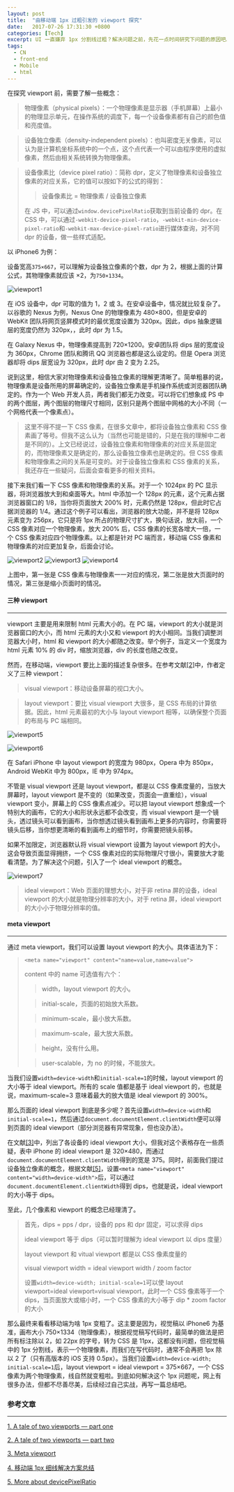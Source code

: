 ```yaml
---
layout: post
title:  "由移动端 1px 过粗引发的 viewport 探究"
date:   2017-07-26 17:31:30 +0800
categories: [Tech]
excerpt: UI 一直嫌弃 1px 分割线过粗？解决问题之前，先花一点时间研究下问题的原因吧。
tags:
  - CN
  - front-end
  - Mobile
  - html
---
```


在探究 viewport 前，需要了解一些概念：

> 物理像素（physical pixels）：一个物理像素是显示器（手机屏幕）上最小的物理显示单元，在操作系统的调度下，每一个设备像素都有自己的颜色值和亮度值。

> 设备独立像素（density-independent pixels）：也叫密度无关像素，可以认为是计算机坐标系统中的一个点，这个点代表一个可以由程序使用的虚拟像素，然后由相关系统转换为物理像素。

> 设备像素比（device pixel ratio）：简称 dpr，定义了物理像素和设备独立像素的对应关系，它的值可以按如下的公式的得到：
> > 设备像素比 = 物理像素 / 设备独立像素
> 
> 在 JS 中，可以通过`window.devicePixelRatio`获取到当前设备的     dpr。在 CSS 中，可以通过`-webkit-device-pixel-ratio`，`-webkit-min-device-pixel-ratio`和`-webkit-max-device-pixel-ratio`进行媒体查询，对不同 dpr 的设备，做一些样式适配。

以 iPhone6 为例：

设备宽高`375×667`，可以理解为设备独立像素的个数，dpr 为 2，根据上面的计算公式，其物理像素就应该 ×2，为`750×1334`。

![viewport1](http://oty92p38d.bkt.clouddn.com/meta-viewport/1.gif)

在 iOS 设备中，dpr 可取的值为 1，2 或 3。在安卓设备中，情况就比较复杂了。以谷歌的 Nexus 为例，Nexus One 的物理像素为 480×800，但是安卓的 WebKit 团队将网页竖屏模式时的最优宽度设置为 320px。因此，dips 抽象逻辑层的宽度仍然为 320px，，此时 dpr 为 1.5。

在 Galaxy Nexus 中，物理像素提高到 720×1200。安卓团队将 dips 层的宽度设为 360px，Chrome 团队和腾讯 QQ 浏览器也都是这么设定的。但是 Opera 浏览器却将 dips 层宽设为 320px，此时 dpr 由 2 变为 2.25。

说到这里，相信大家对物理像素和设备独立像素的理解更清晰了。简单粗暴的说，物理像素是设备所用的屏幕确定的，设备独立像素是手机操作系统或浏览器团队确定的。作为一个 Web 开发人员，两者我们都无力改变。可以将它们想象成 PS 中的两个图层，两个图层的物理尺寸相同，区别只是两个图层中网格的大小不同（一个网格代表一个像素点）。

> 这里不得不提一下 CSS 像素，在很多文章中，都将设备独立像素和 CSS 像素画了等号。但我不这么认为（当然也可能是错的，只是在我的理解中二者是不同的）。上文已经说过，设备独立像素和物理像素的对应关系是固定的，而物理像素又是确定的，那么设备独立像素也是确定的。但 CSS 像素和物理像素之间的关系是可变的。对于设备独立像素和 CSS 像素的关系，我还存在一些疑问，后面会查看更多的相关资料。

接下来我们看一下 CSS 像素和物理像素的关系。对于一个 1024px 的 PC 显示器，将浏览器放大到和桌面等大。html 中添加一个 128px 的元素，这个元素占据浏览器窗口的 1/8，当你将页面放大 200% 时，元素仍然是 128px，但此时它占据浏览器的 1/4。通过这个例子可以看出，浏览器的放大功能，并不是将 128px 元素变为 256px，它只是将 1px 所占的物理尺寸扩大，换句话说，放大前，一个 CSS 像素对应一个物理像素，放大 200% 后，CSS 像素的长宽各增大一倍，一个 CSS 像素对应四个物理像素。以上都是针对 PC 端而言，移动端 CSS 像素和物理像素的对应更加复杂，后面会讨论。

![viewport2](http://oty92p38d.bkt.clouddn.com/meta-viewport/2.png)
![viewport3](http://oty92p38d.bkt.clouddn.com/meta-viewport/3.png)
![viewport4](http://oty92p38d.bkt.clouddn.com/meta-viewport/4.png)

上图中，第一张是 CSS 像素与物理像素一一对应的情况，第二张是放大页面时的情况，第三张是缩小页面时的情况。

#### 三种 viewport

---

viewport 主要是用来限制 html 元素大小的。在 PC 端，viewport 的大小就是浏览器窗口的大小，而 html 元素的大小又和 viewport 的大小相同。当我们调整浏览器大小时，html 和 viewport 的大小都随之改变。举个例子，当定义一个宽度为 html 元素 10% 的 div 时，缩放浏览器，div 的长度也随之改变。

然而，在移动端，viewport 要比上面的描述复杂很多。在参考文献[[2]](https://www.quirksmode.org/mobile/viewports2.html)中，作者定义了三种 viewport：

> visual viewport：移动设备屏幕的视口大小。

> layout viewport：要比 visual viewport 大很多，是 CSS 布局的计算依据。因此，html 元素最初的大小与 layout viewport 相等，以确保整个页面的布局与 PC 端相同。

![viewport5](http://oty92p38d.bkt.clouddn.com/meta-viewport/5.jpg)

![viewport6](http://oty92p38d.bkt.clouddn.com/meta-viewport/6.jpg)

在 Safari iPhone 中 layout viewport 的宽度为 980px，Opera 中为 850px，Android WebKit 中为 800px，IE 中为 974px。

不管是 visual viewport 还是 layout viewport，都是以 CSS 像素度量的，当放大屏幕时，layout viewport 是不变的（如果改变，页面会一直重绘），visual viewport 变小，屏幕上的 CSS 像素点减少。可以把 layout viewport 想象成一个特别大的画布，它的大小和形状永远都不会改变，而 visual viewport 是一个镜头，透过镜头可以看到画布，当你想透过镜头看到画布上更多的内容时，你需要将镜头后移，当你想更清晰的看到画布上的细节时，你需要把镜头前移。

如果不加限定，浏览器默认将 visual viewport 设置为 layout viewport 的大小，这会导致页面显得拥挤，一个 CSS 像素对应的实际物理尺寸很小，需要放大才能看清楚。为了解决这个问题，引入了一个 ideal viewport 的概念。

![viewport7](http://oty92p38d.bkt.clouddn.com/meta-viewport/7.jpg)

> ideal viewport：Web 页面的理想大小，对于非 retina 屏的设备，ideal viewport 的大小就是物理分辨率的大小，对于 retina 屏，ideal viewport 的大小小于物理分辨率的值。

#### meta viewport

---

通过 meta viewport，我们可以设置 layout viewport 的大小。具体语法为下：

> `<meta name="viewport" content="name=value,name=value">`
>
> content 中的 name 可选值有六个：
>> width，layout viewport 的大小。
>
>> initial-scale，页面的初始放大系数。
>
>> minimum-scale，最小放大系数。
>
>> maximum-scale，最大放大系数。
>
>> height，没有什么用。
>
>> user-scalable，为 no 的时候，不能放大。

当我们设置`width=device-width`和`initial-scale=1`的时候，layout viewport 的大小等于 ideal viewport。所有的 scale 值都是基于 ideal viewport 的，也就是说，maximum-scale=3 意味着最大的放大值是 ideal viewport 的 300%。

那么页面的 ideal viewport 到底是多少呢？首先设置`width=device-width`和`initial-scale=1`，然后通过`document.documentElement.clientWidth`便可以得到页面的 ideal viewport（部分浏览器有异常现象，但也没办法）。

在文献[[3]](https://www.quirksmode.org/mobile/metaviewport/)中，列出了各设备的 ideal viewport 大小，但我对这个表格存在一些质疑，表中 iPhone 的 ideal viewport 是 320×480，而通过`document.documentElement.clientWidth`得到的宽是 375。同时，前面我们提过设备独立像素的概念，根据文献[[5]](https://www.quirksmode.org/blog/archives/2012/07/more_about_devi.html)，设置`<meta name="viewport" content="width=device-width">`后，可以通过`document.documentElement.clientWidth`得到 dips，也就是说，ideal viewport 的大小等于 dips。

至此，几个像素和 viewport 的概念已经理清了。

> 首先，dips = pps / dpr，设备的 pps 和 dpr 固定，可以求得 dips
>
> ideal viewport 等于 dips（可以暂时理解为 ideal viewport 以 dips 度量）
>
> layout viewport 和 vitual viewport 都是以 CSS 像素度量的
>
> visual viewport width = ideal viewport width / zoom factor
> 
> 设置`width=device-width; initial-scale=1`可以使 layout viewport=ideal viewport=visual viewport，此时一个 CSS 像素等于一个 dips，当页面放大或缩小时，一个 CSS 像素的大小等于 dip * zoom factor 的大小

那么最终来看看移动端为啥 1px 变粗了。这主要是因为，视觉稿以 iPhone6 为基准，画布大小 750×1334（物理像素），根据视觉稿写代码时，最简单的做法是把所有标注除以 2，如 22px 的字号，转为 CSS 是 11px，这都没有问题，但视觉稿中的 1px 分割线，表示一个物理像素，而我们在写代码时，通常不会再把 1px 除以 2 了（只有高版本的 iOS 支持 0.5px）。当我们设置`width=device-width; initial-scale=1`后，layout viewport = ideal viewport = 375×667，一个 CSS 像素为两个物理像素，线自然就变粗啦。到底如何解决这个 1px 问题呢，网上有很多办法，但都不尽善尽美，后续经过自己实战，再写一篇总结吧。

### 参考文章

---

[1. A tale of two viewports — part one](https://www.quirksmode.org/mobile/viewports.html)

[2. A tale of two viewports — part two](https://www.quirksmode.org/mobile/viewports2.html)

[3. Meta viewport](https://www.quirksmode.org/mobile/metaviewport/)

[4. 移动端 1px 细线解决方案总结](http://www.jianshu.com/p/d62d22b44ce4)

[5. More about devicePixelRatio](https://www.quirksmode.org/blog/archives/2012/07/more_about_devi.html)

